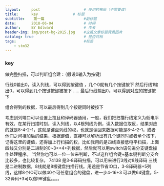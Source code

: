 ```yaml
---
layout:     post                    # 使用的布局（不需要改）
title:      key                # 标题 
subtitle:    第一篇                  #副标题
date:       2018-06-04              # 时间
author:     BY Edlward              # 作者
header-img: img/post-bg-2015.jpg    #这篇文章标题背景图片
catalog: true                       # 是否归档
tags:                               #标签
    - stm32
---
```


### key

做完整扫描，可以判断组合建：（假设0输入为按键）

行线0输出0，读入列线，可以得到按键值 ，几个0就有几个按键按下
然后行线1输出0，可以得到几个按键按键被按下
.....
最后行线输出0，可以得到对应的按键按下

组合得到的数据，可以最后得到几个按键同时被按下

考虑到列端口可以设置上拉且和译码器通用，一般，我们把扫描行线定义为低电平有效，在某行扫描时刻，读入列线，以4根列线为例，读入数据位取反，结果对应的就是8-4-2-1，这就是键盘列线的权，也就是读回来数据可能是8-4-2-1，或者他们之间相加后的结果，根据键值，直接可以解析出有几个键同时或者单个按下，记得这里的键值，还得加上行扫描的权，比如我用的是四线直接低电平扫描，上面四线又分别是二进制的0~3<<4+列数据，然后就可以用switch语句进分支键盘操作处理程序。
当然你也可以一位一位来判断，不过这样组合键+基本键判断分支会比较多，也比较复杂。
74138 是3-8译码扫描，可以用来进行3线对8线译码  三线是二进制数据，8线就是8根键盘扫描行线。用途是节省IO口，3-8译码器+5列线，这样8个IO可以做40个可任意组合的键盘，进一步4-16+3 可以做64键盘，5-32译码+3可以做96键盘。。。。
